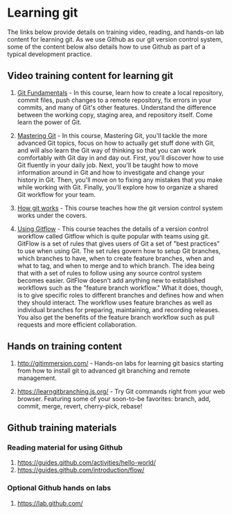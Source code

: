 # Learning git
The links below provide details on training video, reading, and hands-on lab content for learning git. As we use Github as our git version control system, some of the content below also details how to use Github as part of a typical development practice.

## Video training content for learning git
1. [Git Fundamentals](https://app.pluralsight.com/library/courses/git-fundamentals/table-of-contents) - In this course, learn how to create a local repository, commit files, push changes to a remote repository, fix errors in your commits, and many of Git's other features. Understand the difference between the working copy, staging area, and repository itself. Come learn the power of Git.

2. [Mastering Git](https://app.pluralsight.com/library/courses/mastering-git/table-of-contents) - In this course, Mastering Git, you'll tackle the more advanced Git topics, focus on how to actually get stuff done with Git, and will also learn the Git way of thinking so that you can work comfortably with Git day in and day out. First, you'll discover how to use Git fluently in your daily job. Next, you'll be taught how to move information around in Git and how to investigate and change your history in Git. Then, you'll move on to fixing any mistakes that you make while working with Git. Finally, you'll explore how to organize a shared Git workflow for your team. 

3. [How git works](https://app.pluralsight.com/library/courses/how-git-works/table-of-contents) - This course teaches how the git version control system works under the covers.

4. [Using Gitflow](https://app.pluralsight.com/library/courses/using-gitflow/table-of-contents) - This course teaches the details of a version control workflow called Gitflow which is quite popular with teams using git. GitFlow is a set of rules that gives users of Git a set of "best practices" to use when using Git. The set rules govern how to setup Git branches, which branches to have, when to create feature branches, when and what to tag, and when to merge and to which branch. The idea being that with a set of rules to follow using any source control system becomes easier. GitFlow doesn't add anything new to established workflows such as the "feature branch workflow." What it does, though, is to give specific roles to different branches and defines how and when they should interact. The workflow uses feature branches as well as individual branches for preparing, maintaining, and recording releases. You also get the benefits of the feature branch workflow such as pull requests and more efficient collaboration.

## Hands on training content
1. http://gitimmersion.com/ - Hands-on labs for learning git basics starting from how to install git to advanced git branching and remote management.

2. https://learngitbranching.js.org/ - Try Git commands right from your web browser. Featuring some of your soon-to-be favorites: branch, add, commit, merge, revert, cherry-pick, rebase!

## Github training materials
### Reading material for using Github
1. https://guides.github.com/activities/hello-world/
2. https://guides.github.com/introduction/flow/

### Optional Github hands on labs
1. https://lab.github.com/
